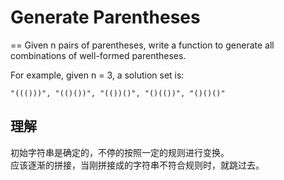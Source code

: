# Generate Parentheses
==
 Given n pairs of parentheses, write a function to generate all combinations of well-formed parentheses.

For example, given n = 3, a solution set is:
```
"((()))", "(()())", "(())()", "()(())", "()()()"
```
## 理解
初始字符串是确定的，不停的按照一定的规则进行变换。<br>
应该逐渐的拼接，当刚拼接成的字符串不符合规则时，就跳过去。
